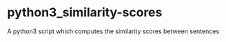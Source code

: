 # python3_similarity-scores
A python3 script which computes the similarity scores between sentences

